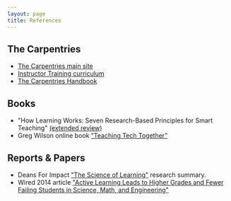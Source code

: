 ```yaml
---
layout: page
title: References
---
```


## The Carpentries

 * [The Carpentries main site](https://carpentries.org/index.html)
 * [Instructor Training curriculum](https://carpentries.github.io/instructor-training/)
 * [The Carpentries Handbook](https://docs.carpentries.org/index.html)

## Books

 * "How Learning Works: Seven Research-Based Principles for Smart Teaching" [(extended review)](https://www.lesswrong.com/posts/mAdMkFqWzbJRB544m/book-review-how-learning-works)
 * Greg Wilson online book ["Teaching Tech Together"](https://teachtogether.tech/en/index.html) 

## Reports & Papers

 * Deans For Impact ["The Science of Learning"](https://carpentries.github.io/instructor-training/files/papers/science-of-learning-2015.pdf) research summary.
 * Wired 2014 article ["Active Learning Leads to Higher Grades and Fewer Failing Students in Science, Math, and Engineering"](https://www.wired.com/2014/05/empzeal-active-learning/)
 


